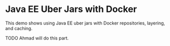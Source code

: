 # Java EE Uber Jars with Docker
This demo shows using Java EE uber jars with Docker repositories, layering, and caching.

TODO Ahmad will do this part.
